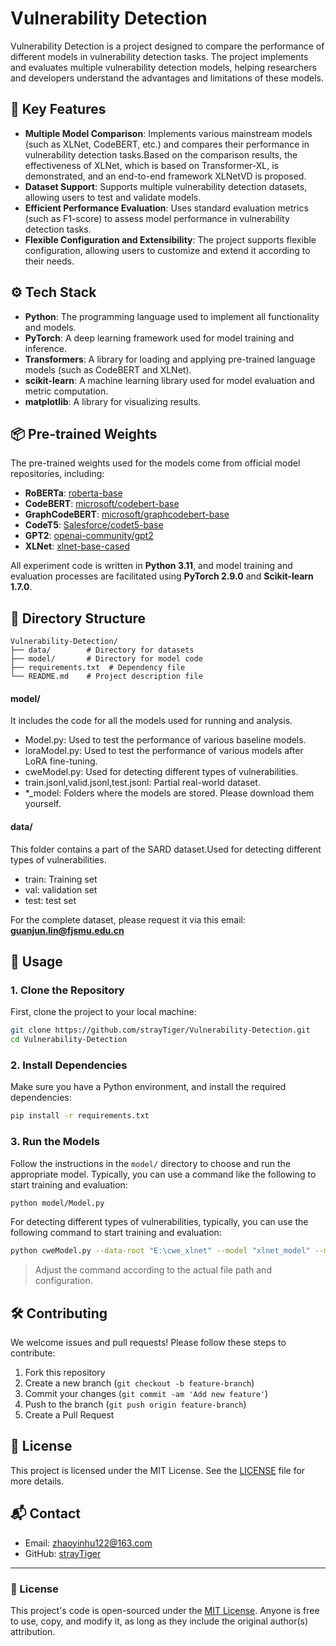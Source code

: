
# Vulnerability Detection

Vulnerability Detection is a project designed to compare the performance of different models in vulnerability detection tasks. The project implements and evaluates multiple vulnerability detection models, helping researchers and developers understand the advantages and limitations of these models.

## 🔑 Key Features

- **Multiple Model Comparison**: Implements various mainstream models (such as XLNet, CodeBERT, etc.) and compares their performance in vulnerability detection tasks.Based on the comparison results, the effectiveness of XLNet, which is based on Transformer-XL, is demonstrated, and an end-to-end framework XLNetVD is proposed.
- **Dataset Support**: Supports multiple vulnerability detection datasets, allowing users to test and validate models.
- **Efficient Performance Evaluation**: Uses standard evaluation metrics (such as F1-score) to assess model performance in vulnerability detection tasks.
- **Flexible Configuration and Extensibility**: The project supports flexible configuration, allowing users to customize and extend it according to their needs.

## ⚙️ Tech Stack

- **Python**: The programming language used to implement all functionality and models.
- **PyTorch**: A deep learning framework used for model training and inference.
- **Transformers**: A library for loading and applying pre-trained language models (such as CodeBERT and XLNet).
- **scikit-learn**: A machine learning library used for model evaluation and metric computation.
- **matplotlib**: A library for visualizing results.

## 📦 Pre-trained Weights

The pre-trained weights used for the models come from official model repositories, including:

- **RoBERTa**: [roberta-base](https://huggingface.co/roberta-base)
- **CodeBERT**: [microsoft/codebert-base](https://huggingface.co/microsoft/codebert-base)
- **GraphCodeBERT**: [microsoft/graphcodebert-base](https://huggingface.co/microsoft/graphcodebert-base)
- **CodeT5**: [Salesforce/codet5-base](https://huggingface.co/Salesforce/codet5-base)
- **GPT2**: [openai-community/gpt2](https://huggingface.co/openai-community/gpt2)
- **XLNet**: [xlnet-base-cased](https://huggingface.co/xlnet-base-cased)

All experiment code is written in **Python 3.11**, and model training and evaluation processes are facilitated using **PyTorch 2.9.0** and **Scikit-learn 1.7.0**.

## 📁 Directory Structure

```
Vulnerability-Detection/
├── data/        # Directory for datasets
├── model/       # Directory for model code
├── requirements.txt  # Dependency file
└── README.md    # Project description file
```
#### model/
It includes the code for all the models used for running and analysis.
- Model.py: Used to test the performance of various baseline models.
- loraModel.py: Used to test the performance of various models after LoRA fine-tuning.
- cweModel.py: Used for detecting different types of vulnerabilities.
- train.jsonl,valid.jsonl,test.jsonl: Partial real-world dataset.
- *_model: Folders where the models are stored. Please download them yourself.
#### data/
This folder contains a part of the SARD dataset.Used for detecting different types of vulnerabilities.
- train: Training set
- val: validation set
- test: test set

For the complete dataset, please request it via this email: **guanjun.lin@fjsmu.edu.cn**

## 🚀 Usage

### 1. Clone the Repository

First, clone the project to your local machine:

```bash
git clone https://github.com/strayTiger/Vulnerability-Detection.git
cd Vulnerability-Detection
```

### 2. Install Dependencies

Make sure you have a Python environment, and install the required dependencies:

```bash
pip install -r requirements.txt
```

### 3. Run the Models

Follow the instructions in the `model/` directory to choose and run the appropriate model. Typically, you can use a command like the following to start training and evaluation:

```bash
python model/Model.py
```

For detecting different types of vulnerabilities, typically, you can use the following command to start training and evaluation:

```bash
python cweModel.py --data-root "E:\cwe_xlnet" --model "xlnet_model" --max-len 768 --batch-size 28 --epochs 3 --shuffle --strip-comments --strip-strings --mask-sard-hints
```

> Adjust the command according to the actual file path and configuration.

## 🛠️ Contributing

We welcome issues and pull requests! Please follow these steps to contribute:

1. Fork this repository
2. Create a new branch (`git checkout -b feature-branch`)
3. Commit your changes (`git commit -am 'Add new feature'`)
4. Push to the branch (`git push origin feature-branch`)
5. Create a Pull Request

## 📄 License

This project is licensed under the MIT License. See the [LICENSE](./LICENSE) file for more details.

## 📬 Contact

- Email: zhaoyinhu122@163.com
- GitHub: [strayTiger](https://github.com/strayTiger)

---

### 📜 License

This project's code is open-sourced under the [MIT License](./LICENSE). Anyone is free to use, copy, and modify it, as long as they include the original author(s) attribution.
